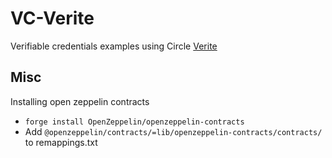 # VC-Verite

Verifiable credentials examples using Circle [Verite](https://developers.circle.com/verite/docs/introducing-verite)


## Misc

Installing open zeppelin contracts

* `forge install OpenZeppelin/openzeppelin-contracts`
* Add `@openzeppelin/contracts/=lib/openzeppelin-contracts/contracts/` to remappings.txt


